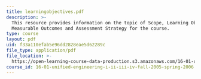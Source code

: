 ```yaml
---
title: learningobjectives.pdf
description: >-
  This resource provides information on the topic of Scope, Learning Objectives,
  Measurable Outcomes and Assessment Strategy for the course.
type: course
layout: pdf
uid: f33a110efab5e96dd2828eae5d62289c
file_type: application/pdf
file_location: >-
  https://open-learning-course-data-production.s3.amazonaws.com/16-01-unified-engineering-i-ii-iii-iv-fall-2005-spring-2006/f33a110efab5e96dd2828eae5d62289c_learningobjectives.pdf
course_id: 16-01-unified-engineering-i-ii-iii-iv-fall-2005-spring-2006
---
```

